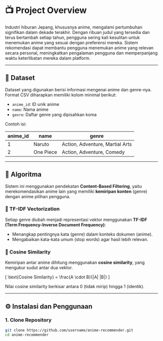 # 📺 Project Overview
Industri hiburan Jepang, khususnya anime, mengalami pertumbuhan signifikan dalam dekade terakhir. Dengan ribuan judul yang tersedia dan terus bertambah setiap tahun, pengguna sering kali kesulitan untuk menemukan anime yang sesuai dengan preferensi mereka. Sistem rekomendasi dapat membantu pengguna menemukan anime yang relevan secara personal, meningkatkan pengalaman pengguna dan memperpanjang waktu keterlibatan mereka dalam platform.

---

## 📁 Dataset

Dataset yang digunakan berisi informasi mengenai anime dan genre-nya. Format CSV diharapkan memiliki kolom minimal berikut:

- `anime_id`: ID unik anime
- `name`: Nama anime
- `genre`: Daftar genre yang dipisahkan koma

Contoh isi:

| anime_id | name       | genre                               |
|----------|------------|-------------------------------------|
| 1        | Naruto     | Action, Adventure, Martial Arts     |
| 2        | One Piece  | Action, Adventure, Comedy           |

---

## 🧠 Algoritma

Sistem ini menggunakan pendekatan **Content-Based Filtering**, yaitu merekomendasikan anime lain yang memiliki **kemiripan konten** (genre) dengan anime pilihan pengguna.

### 🔎 TF-IDF Vectorization

Setiap genre diubah menjadi representasi vektor menggunakan **TF-IDF (Term Frequency-Inverse Document Frequency)**:

- Menangkap pentingnya kata (genre) dalam konteks dokumen (anime).
- Mengabaikan kata-kata umum (stop words) agar hasil lebih relevan.

### 📐 Cosine Similarity

Kemiripan antar anime dihitung menggunakan **cosine similarity**, yang mengukur sudut antar dua vektor.

\[
\text{Cosine Similarity} = \frac{A \cdot B}{\|A\| \|B\|}
\]

Nilai cosine similarity berkisar antara 0 (tidak mirip) hingga 1 (identik).

---

## ⚙️ Instalasi dan Penggunaan

### 1. Clone Repository

```bash
git clone https://github.com/username/anime-recommender.git
cd anime-recommender
